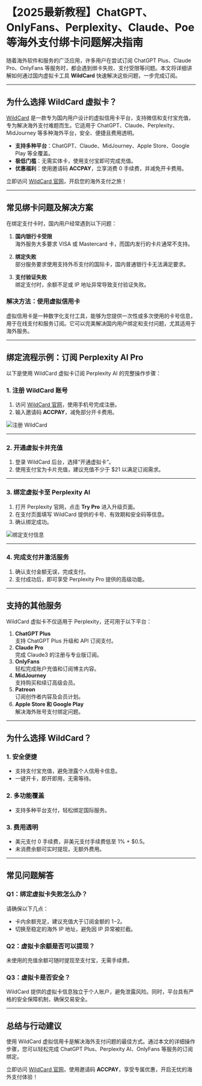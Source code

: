 # 【2025最新教程】ChatGPT、OnlyFans、Perplexity、Claude、Poe等海外支付绑卡问题解决指南

随着海外软件和服务的广泛应用，许多用户在尝试订阅 ChatGPT Plus、Claude Pro、OnlyFans 等服务时，都会遇到绑卡失败、支付受限等问题。本文将详细讲解如何通过国内虚拟卡工具 **WildCard** 快速解决这些问题，一步完成订阅。

---

## 为什么选择 WildCard 虚拟卡？

[WildCard](https://bit.ly/bewildcard) 是一款专为国内用户设计的虚拟信用卡平台，支持微信和支付宝充值，专为解决海外支付难题而生。它适用于 ChatGPT、Claude、Perplexity、MidJourney 等多种海外平台，安全、便捷且费用透明。

- **支持多种平台**：ChatGPT、Claude、MidJourney、Apple Store、Google Play 等全覆盖。
- **极低门槛**：无需实体卡，使用支付宝即可完成充值。
- **优惠福利**：使用邀请码 **ACCPAY**，立享消费 0 手续费，并减免开卡费用。

立即访问 [WildCard 官网](https://bit.ly/bewildcard)，开启您的海外支付之旅！

---

## 常见绑卡问题及解决方案

在绑定支付卡时，国内用户经常遇到以下问题：

1. **国内银行卡受限**  
   海外服务大多要求 VISA 或 Mastercard 卡，而国内发行的卡片通常不支持。

2. **绑定失败**  
   部分服务要求使用支持外币支付的国际卡，国内普通银行卡无法满足要求。

3. **支付验证失败**  
   绑定支付时，余额不足或 IP 地址异常导致支付验证失败。

### 解决方法：使用虚拟信用卡

虚拟信用卡是一种数字化支付工具，能够为您提供一次性或多次使用的卡号信息，用于在线支付和服务订阅。它可以完美解决国内用户绑定和支付问题，尤其适用于海外服务。

---

## 绑定流程示例：订阅 Perplexity AI Pro

以下是使用 WildCard 虚拟卡订阅 Perplexity AI 的完整操作步骤：

### 1. 注册 WildCard 账号

1. 访问 [WildCard 官网](https://bit.ly/bewildcard)，使用手机号完成注册。
2. 输入邀请码 **ACCPAY**，减免部分开卡费用。

![注册 WildCard](https://mvkersc.oss-cn-beijing.aliyuncs.com/v2-473400bd46e45d46e8cad0e52f7ff0f9_720w.jpg)

---

### 2. 开通虚拟卡并充值

1. 登录 WildCard 后台，选择“开通虚拟卡”。
2. 使用支付宝为卡片充值，建议充值不少于 $21 以满足订阅需求。

---

### 3. 绑定虚拟卡至 Perplexity AI

1. 打开 Perplexity 官网，点击 **Try Pro** 进入升级页面。
2. 在支付页面填写 WildCard 提供的卡号、有效期和安全码等信息。
3. 确认绑定成功。

![绑定支付信息](https://mvkersc.oss-cn-beijing.aliyuncs.com/v2-8d2f0f673937c7f53f281da43be0718f_720w.jpg)

---

### 4. 完成支付并激活服务

1. 确认支付金额无误，完成支付。
2. 支付成功后，即可享受 Perplexity Pro 提供的高级功能。

---

## 支持的其他服务

WildCard 虚拟卡不仅适用于 Perplexity，还可用于以下平台：

1. **ChatGPT Plus**  
   支持 ChatGPT Plus 升级和 API 订阅支付。
2. **Claude Pro**  
   完成 Claude3 的注册与专业版订阅。
3. **OnlyFans**  
   轻松完成账户充值和订阅博主内容。
4. **MidJourney**  
   支持购买和续订高级会员。
5. **Patreon**  
   订阅创作者内容及会员计划。
6. **Apple Store 和 Google Play**  
   解决海外账号支付绑定问题。

---

## 为什么选择 WildCard？

### 1. 安全便捷
- 支持支付宝充值，避免泄露个人信用卡信息。
- 一键开卡，即开即用，无需等待。

### 2. 多功能覆盖
- 支持多种平台支付，轻松绑定国际服务。

### 3. 费用透明
- 美元支付 0 手续费，非美元支付手续费低至 1% + $0.5。
- 未消费余额可实时提现，无额外费用。

---

## 常见问题解答

### Q1：绑定虚拟卡失败怎么办？

请确保以下几点：
- 卡内余额充足，建议充值大于订阅金额的 $1-$2。
- 切换至稳定的海外 IP 地址，避免因 IP 异常被拦截。

### Q2：虚拟卡余额是否可以提现？

未使用的充值余额可随时提现至支付宝，无需手续费。

### Q3：虚拟卡是否安全？

WildCard 提供的虚拟卡信息独立于个人账户，避免泄露风险。同时，平台具有严格的安全保障机制，确保交易安全。

---

## 总结与行动建议

使用 WildCard 虚拟信用卡是解决海外支付问题的最佳方式。通过本文的详细操作步骤，您可以轻松完成 ChatGPT Plus、Perplexity AI、OnlyFans 等服务的订阅绑定。

立即访问 [WildCard 官网](https://bit.ly/bewildcard)，使用邀请码 **ACCPAY**，享受专属优惠，开启无忧的海外支付体验！

